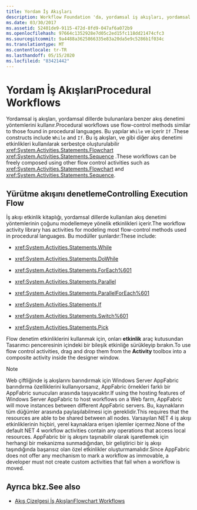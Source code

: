 ```yaml
---
title: Yordam İş Akışları
description: Workflow Foundation 'da, yordamsal iş akışları, yordamsal dillerde bulunanlara benzer akış denetimi yöntemlerini kullanır.
ms.date: 03/30/2017
ms.assetid: 52401de9-9115-472d-8fd9-047af6a072b9
ms.openlocfilehash: 97664c1352928e7d05c2ed15fc118dd21474cfc3
ms.sourcegitcommit: 9a4488a3625866335e83a20da5e9c5286b1f034c
ms.translationtype: MT
ms.contentlocale: tr-TR
ms.lasthandoff: 05/15/2020
ms.locfileid: "83421442"
---
```

# <a name="procedural-workflows"></a><span data-ttu-id="fba5f-103">Yordam İş Akışları</span><span class="sxs-lookup"><span data-stu-id="fba5f-103">Procedural Workflows</span></span>
<span data-ttu-id="fba5f-104">Yordamsal iş akışları, yordamsal dillerde bulunanlara benzer akış denetimi yöntemlerini kullanır.</span><span class="sxs-lookup"><span data-stu-id="fba5f-104">Procedural workflows use flow-control methods similar to those found in procedural languages.</span></span> <span data-ttu-id="fba5f-105">Bu yapılar `While` ve içerir `If` .</span><span class="sxs-lookup"><span data-stu-id="fba5f-105">These constructs include `While` and `If`.</span></span> <span data-ttu-id="fba5f-106">Bu iş akışları, ve gibi diğer akış denetimi etkinlikleri kullanılarak serbestçe oluşturulabilir <xref:System.Activities.Statements.Flowchart> <xref:System.Activities.Statements.Sequence> .</span><span class="sxs-lookup"><span data-stu-id="fba5f-106">These workflows can be freely composed using other flow control activities such as <xref:System.Activities.Statements.Flowchart> and <xref:System.Activities.Statements.Sequence>.</span></span>  
  
## <a name="controlling-execution-flow"></a><span data-ttu-id="fba5f-107">Yürütme akışını denetleme</span><span class="sxs-lookup"><span data-stu-id="fba5f-107">Controlling Execution Flow</span></span>  
 <span data-ttu-id="fba5f-108">İş akışı etkinlik kitaplığı, yordamsal dillerde kullanılan akış denetimi yöntemlerinin çoğunu modellemeye yönelik etkinlikleri içerir.</span><span class="sxs-lookup"><span data-stu-id="fba5f-108">The workflow activity library has activities for modeling most flow-control methods used in procedural languages.</span></span> <span data-ttu-id="fba5f-109">Bu modüller şunlardır:</span><span class="sxs-lookup"><span data-stu-id="fba5f-109">These include:</span></span>  
  
- <xref:System.Activities.Statements.While>  
  
- <xref:System.Activities.Statements.DoWhile>  
  
- <xref:System.Activities.Statements.ForEach%601>  
  
- <xref:System.Activities.Statements.Parallel>  
  
- <xref:System.Activities.Statements.ParallelForEach%601>  
  
- <xref:System.Activities.Statements.If>  
  
- <xref:System.Activities.Statements.Switch%601>  
  
- <xref:System.Activities.Statements.Pick>  
  
 <span data-ttu-id="fba5f-110">Flow denetim etkinliklerini kullanmak için, onları **etkinlik** araç kutusundan Tasarımcı penceresinin içindeki bir bileşik etkinliğe sürükleyip bırakın.</span><span class="sxs-lookup"><span data-stu-id="fba5f-110">To use flow control activities, drag and drop them from the **Activity** toolbox into a composite activity inside the designer window.</span></span>  
  
> [!NOTE]
> <span data-ttu-id="fba5f-111">Web çiftliğinde iş akışlarını barındırmak için Windows Server AppFabric barındırma özelliklerini kullanıyorsanız, AppFabric örnekleri farklı bir AppFabric sunucuları arasında taşıyacaktır.</span><span class="sxs-lookup"><span data-stu-id="fba5f-111">If using the hosting features of Windows Server AppFabric to host workflows on a Web farm, AppFabric will move instances between different AppFabric servers.</span></span> <span data-ttu-id="fba5f-112">Bu, kaynakların tüm düğümler arasında paylaşılabilmesi için gereklidir.</span><span class="sxs-lookup"><span data-stu-id="fba5f-112">This requires that the resources are able to be shared between all nodes.</span></span>  <span data-ttu-id="fba5f-113">Varsayılan NET 4 iş akışı etkinliklerinin hiçbiri, yerel kaynaklara erişen işlemler içermez.</span><span class="sxs-lookup"><span data-stu-id="fba5f-113">None of the default NET 4 workflow activities contain any operations that access local resources.</span></span> <span data-ttu-id="fba5f-114">AppFabric bir iş akışını taşınabilir olarak işaretlemek için herhangi bir mekanizma sunmadığından, bir geliştirici bir iş akışı taşındığında başarısız olan özel etkinlikler oluşturmamalıdır.</span><span class="sxs-lookup"><span data-stu-id="fba5f-114">Since AppFabric does not offer any mechanism to mark a workflow as immovable, a developer must not create custom activities that fail when a workflow is moved.</span></span>  
  
## <a name="see-also"></a><span data-ttu-id="fba5f-115">Ayrıca bkz.</span><span class="sxs-lookup"><span data-stu-id="fba5f-115">See also</span></span>

- [<span data-ttu-id="fba5f-116">Akış Çizelgesi İş Akışları</span><span class="sxs-lookup"><span data-stu-id="fba5f-116">Flowchart Workflows</span></span>](flowchart-workflows.md)
